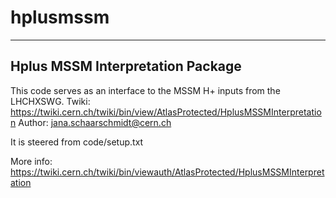 # hplusmssm

---------------------------------
Hplus MSSM Interpretation Package
---------------------------------
This code serves as an interface to the MSSM H+ inputs from the LHCHXSWG.
Twiki:  https://twiki.cern.ch/twiki/bin/view/AtlasProtected/HplusMSSMInterpretation
Author: jana.schaarschmidt@cern.ch

It is steered from code/setup.txt

More info:
https://twiki.cern.ch/twiki/bin/viewauth/AtlasProtected/HplusMSSMInterpretation

